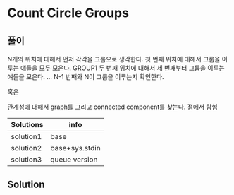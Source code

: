 # Count Circle Groups


## 풀이

N개의 위치에 대해서 먼저 각각을 그룹으로 생각한다. 
첫 번째 위치에 대해서 그룹을 이루는 얘들을 모두 모은다. GROUP1
두 번째 위치에 대해서 세 번째부터 그룹을 이루는 얘들을 모은다. 
...
N-1 번째와 N이 그룹을 이루는지 확인한다. 


혹은

관계성에 대해서 graph를 그리고 connected component를 찾는다. 
점에서 탐험

|Solutions| info|
|---|---|
|solution1|base|
|solution2|base+sys.stdin|
|solution3|queue version|


## Solution
```python


```
